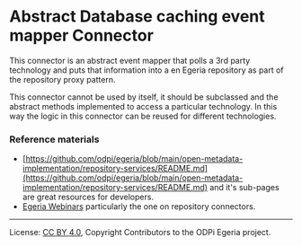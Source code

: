 <!-- SPDX-License-Identifier: CC-BY-4.0 -->
<!-- Copyright Contributors to the ODPi Egeria project. -->

# Abstract Database caching event mapper Connector

This connector is an abstract event mapper that polls a 3rd party technology and puts that information into a en Egeria 
repository as part of the repository proxy pattern. 

This connector cannot be used by itself, it should be subclassed and the abstract methods implemented to access a 
particular technology. In this way the logic in this connector can be reused for different technologies.    

### Reference materials 

* [https://github.com/odpi/egeria/blob/main/open-metadata-implementation/repository-services/README.md](https://github.com/odpi/egeria/blob/main/open-metadata-implementation/repository-services/README.md)
  and it's sub-pages are great resources for developers.
* [Egeria Webinars](https://wiki.lfaidata.foundation/display/EG/Egeria+Webinar+program) particularly the one on repository connectors.


----

License: [CC BY 4.0](https://creativecommons.org/licenses/by/4.0/),
Copyright Contributors to the ODPi Egeria project.

